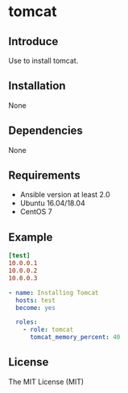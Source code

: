 # tomcat

## Introduce
Use to install tomcat.

## Installation
None

## Dependencies
None

## Requirements
* Ansible version at least 2.0
* Ubuntu 16.04/18.04
* CentOS 7

## Example
```ini
[test]
10.0.0.1
10.0.0.2
10.0.0.3
```

```yaml
- name: Installing Tomcat
  hosts: test
  become: yes

  roles:
    - role: tomcat
      tomcat_memory_percent: 40
```

## License
The MIT License (MIT)
